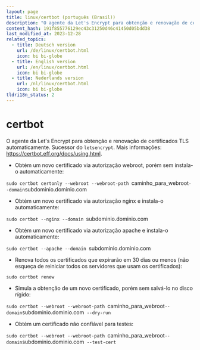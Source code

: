 ```yaml
---
layout: page
title: linux/certbot (português (Brasil))
description: "O agente da Let's Encrypt para obtenção e renovação de certificados TLS automaticamente."
content_hash: 191f855776129ec43c31250d46c41450d05bdd38
last_modified_at: 2023-12-28
related_topics:
  - title: Deutsch version
    url: /de/linux/certbot.html
    icon: bi bi-globe
  - title: English version
    url: /en/linux/certbot.html
    icon: bi bi-globe
  - title: Nederlands version
    url: /nl/linux/certbot.html
    icon: bi bi-globe
tldri18n_status: 2
---
```

# certbot

O agente da Let's Encrypt para obtenção e renovação de certificados TLS automaticamente.
Sucessor do `letsencrypt`.
Mais informações: <https://certbot.eff.org/docs/using.html>.

- Obtém um novo certificado via autorização webroot, porém sem instala-o automaticamente:

`sudo certbot certonly --webroot --webroot-path `<span class="tldr-var badge badge-pill bg-dark-lm bg-white-dm text-white-lm text-dark-dm font-weight-bold">caminho_para_webroot</span>` --domain `<span class="tldr-var badge badge-pill bg-dark-lm bg-white-dm text-white-lm text-dark-dm font-weight-bold">subdominio.dominio.com</span>

- Obtém um novo certificado via autorização nginx e instala-o automaticamente:

`sudo certbot --nginx --domain `<span class="tldr-var badge badge-pill bg-dark-lm bg-white-dm text-white-lm text-dark-dm font-weight-bold">subdominio.dominio.com</span>

- Obtém um novo certificado via autorização apache e instala-o automaticamente:

`sudo certbot --apache --domain `<span class="tldr-var badge badge-pill bg-dark-lm bg-white-dm text-white-lm text-dark-dm font-weight-bold">subdominio.dominio.com</span>

- Renova todos os certificados que expirarão em 30 dias ou menos (não esqueça de reiniciar todos os servidores que usam os certificados):

`sudo certbot renew`

- Simula a obtenção de um novo certificado, porém sem salvá-lo no disco rígido:

`sudo certbot --webroot --webroot-path `<span class="tldr-var badge badge-pill bg-dark-lm bg-white-dm text-white-lm text-dark-dm font-weight-bold">caminho_para_webroot</span>` --domain `<span class="tldr-var badge badge-pill bg-dark-lm bg-white-dm text-white-lm text-dark-dm font-weight-bold">subdominio.dominio.com</span>` --dry-run`

- Obtém um certificado não confiável para testes:

`sudo certbot --webroot --webroot-path `<span class="tldr-var badge badge-pill bg-dark-lm bg-white-dm text-white-lm text-dark-dm font-weight-bold">caminho_para_webroot</span>` --domain `<span class="tldr-var badge badge-pill bg-dark-lm bg-white-dm text-white-lm text-dark-dm font-weight-bold">subdominio.dominio.com</span>` --test-cert`
